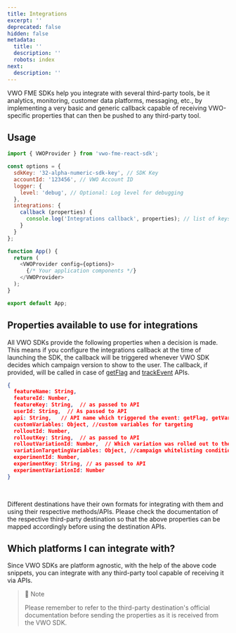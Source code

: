 ```yaml
---
title: Integrations
excerpt: ''
deprecated: false
hidden: false
metadata:
  title: ''
  description: ''
  robots: index
next:
  description: ''
---
```

VWO FME SDKs help you integrate with several third-party tools, be it analytics, monitoring, customer data platforms, messaging, etc., by implementing a very basic and generic callback capable of receiving VWO-specific properties that can then be pushed to any third-party tool.

## Usage

```javascript
import { VWOProvider } from 'vwo-fme-react-sdk';

const options = {
  sdkKey: '32-alpha-numeric-sdk-key', // SDK Key
  accountId: '123456', // VWO Account ID
  logger: {
    level: 'debug', // Optional: Log level for debugging
  },
  integrations: {
    callback (properties) {
      console.log('Integrations callback', properties); // list of keys
    }
  }
};

function App() {
  return (
    <VWOProvider config={options}>
      {/* Your application components */}
    </VWOProvider>
  );
}

export default App;
```

## Properties available to use for integrations

All VWO SDKs provide the following properties when a decision is made. This means if you configure the integrations callback at the time of launching the SDK, the callback will be triggered whenever VWO SDK decides which campaign version to show to the user. The callback, if provided, will be called in case of [getFlag](https://developers.vwo.com/v2/docs/fme-react-feature-flags-variables) and [trackEvent](https://developers.vwo.com/v2/docs/fme-react-metrics-tracking) APIs.

```json
{
  featureName: String,
  featureId: Number,
  featureKey: String,  // as passed to API
  userId: String,  // As passed to API
  api: String,   // API name which triggered the event: getFlag, getVariable, trackMetric
  customVariables: Object, //custom variables for targeting
  rolloutId: Number,
  rolloutKey: String,  // as passed to API
  rolloutVariationId: Number,  // Which variation was rolled out to the current user
  variationTargetingVariables: Object, //campaign whitelisting conditions
  experimentId: Number,
  experimentKey: String, // as passed to API
  experimentVariationId: Number
}

```

<br />

Different destinations have their own formats for integrating with them and using their respective methods/APIs. Please check the documentation of the respective third-party destination so that the above properties can be mapped accordingly before using the destination APIs.

## Which platforms I can integrate with?

Since VWO SDKs are platform agnostic, with the help of the above code snippets, you can integrate with any third-party tool capable of receiving it via APIs. 

> 📘 Note
>
> Please remember to refer to the third-party destination's official documentation before sending the properties as it is received from the VWO SDK.
